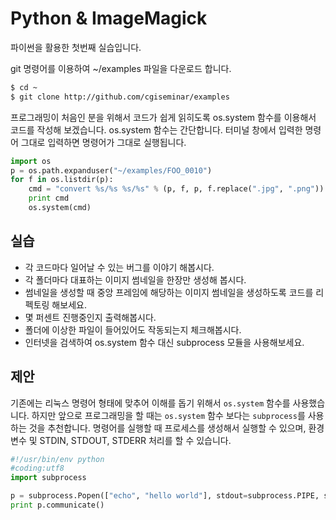 # Python & ImageMagick
파이썬을 활용한 첫번째 실습입니다.

git 명령어를 이용하여 ~/examples 파일을 다운로드 합니다.

```bash
$ cd ~
$ git clone http://github.com/cgiseminar/examples
```

프로그래밍이 처음인 분을 위해서 코드가 쉽게 읽히도록
os.system 함수를 이용해서 코드를 작성해 보겠습니다.
os.system 함수는 간단합니다.
터미널 창에서 입력한 명령어 그대로 입력하면 명령어가 그대로 실행됩니다.

```python
import os
p = os.path.expanduser("~/examples/FOO_0010")
for f in os.listdir(p):
    cmd = "convert %s/%s %s/%s" % (p, f, p, f.replace(".jpg", ".png"))
    print cmd
    os.system(cmd)
```

## 실습
- 각 코드마다 일어날 수 있는 버그를 이야기 해봅시다.
- 각 폴더마다 대표하는 이미지 썸네일을 한장만 생성해 봅시다.
- 썸네일을 생성할 때 중앙 프레임에 해당하는 이미지 썸네일을 생성하도록 코드를 리펙토링 해보세요.
- 몇 퍼센트 진행중인지 출력해봅시다.
- 폴더에 이상한 파일이 들어있어도 작동되는지 체크해봅시다.
- 인터넷을 검색하여 os.system 함수 대신 subprocess 모듈을 사용해보세요.

## 제안
기존에는 리눅스 명령어 형태에 맞추어 이해를 돕기 위해서 `os.system` 함수를 사용했습니다.
하지만 앞으로 프로그래밍을 할 때는 `os.system` 함수 보다는 `subprocess`를 사용하는 것을 추천합니다. 명령어를 실행할 때 프로세스를 생성해서 실행할 수 있으며, 환경변수 및 STDIN, STDOUT, STDERR 처리를 할 수 있습니다.

```python
#!/usr/bin/env python
#coding:utf8
import subprocess

p = subprocess.Popen(["echo", "hello world"], stdout=subprocess.PIPE, stderr=subprocess.PIPE)
print p.communicate()
```
